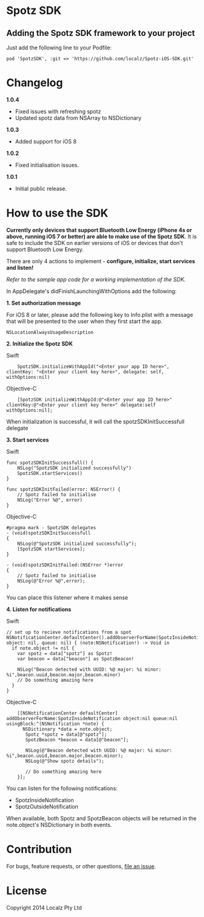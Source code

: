 Spotz SDK
==========

## Adding the Spotz SDK framework to your project

Just add the following line to your Podfile:
```
pod 'SpotzSDK', :git => 'https://github.com/localz/Spotz-iOS-SDK.git'
```

Changelog
=========
**1.0.4**
* Fixed issues with refreshing spotz
* Updated spotz data from NSArray to NSDictionary

**1.0.3**
* Added support for iOS 8

**1.0.2**
* Fixed initialisation issues.

**1.0.1**
* Initial public release.

How to use the SDK
==================

**Currently only devices that support Bluetooth Low Energy (iPhone 4s or above, running iOS 7 or better) are able to make use of the Spotz SDK**. It is safe to include the SDK on earlier versions of iOS or devices that don't support Bluetooth Low Energy. 

There are only 4 actions to implement - **configure, initialize, start services and listen!**

*Refer to the sample app code for a working implementation of the SDK.*

In AppDelegate's didFinishLaunchingWithOptions add the following:

**1. Set authorization message**

For iOS 8 or later, please add the following key to Info.plist with a message that will be presented to the user when they first start the app.
```
NSLocationAlwaysUsageDescription
```

**2. Initialize the Spotz SDK**

Swift
```
    SpotzSDK.initializeWithAppId("<Enter your app ID here>", clientKey: "<Enter your client key here>", delegate: self, withOptions:nil)
```

Objective-C
```
    [SpotzSDK initializeWithAppId:@"<Enter your app ID here>" clientKey:@"<Enter your client key here>" delegate:self withOptions:nil];
```

When initialization is successful, it will call the spotzSDKInitSuccessfull delegate

**3. Start services**

Swift
```
func spotzSDKInitSuccessfull() {
    NSLog("SpotzSDK initialized successfully")
    SpotzSDK.startServices()
}

func spotzSDKInitFailed(error: NSError!) {
    // Spotz failed to initialise
    NSLog("Error %@", error)
}
```

Objective-C
```
#pragma mark - SpotzSDK delegates
- (void)spotzSDKInitSuccessfull
{
    NSLog(@"SpotzSDK initialized successfully");
    [SpotzSDK startServices];
}

- (void)spotzSDKInitFailed:(NSError *)error
{
    // Spotz failed to initialise
    NSLog(@"Error %@",error);
}
```

You can place this listener where it makes sense

**4. Listen for notifications**

Swift
```
// set up to recieve notifications from a spot
NSNotificationCenter.defaultCenter().addObserverForName(SpotzInsideNotification, object: nil, queue: nil) { (note:NSNotification!) -> Void in
  if note.object != nil {
    var spotz = data["spotz"] as Spotz!
    var beacon = data["beacon"] as SpotzBeacon!
        
    NSLog("Beacon detected with UUID: %@ major: %i minor: %i",beacon.uuid,beacon.major,beacon.minor)
    // Do something amazing here
  }
}
```

Objective-C
```
    [[NSNotificationCenter defaultCenter] addObserverForName:SpotzInsideNotification object:nil queue:nil usingBlock:^(NSNotification *note) {
      NSDictionary *data = note.object;
       Spotz *spotz = data[@"spotz"];
       SpotzBeacon *beacon = data[@"beacon"];
       
       NSLog(@"Beacon detected with UUID: %@ major: %i minor: %i",beacon.uuid,beacon.major,beacon.minor);
       NSLog(@"Show spotz details");

       // Do something amazing here
    }];
```

You can listen for the following notifications:

- SpotzInsideNotification
- SpotzOutsideNotification

When available, both Spotz and SpotzBeacon objects will be returned in the note.object's NSDictionary in both events.

Contribution
============

For bugs, feature requests, or other questions, [file an issue](https://github.com/localz/Spotz-iOS-SDK/issues/new).

License
=======

Copyright 2014 Localz Pty Ltd

